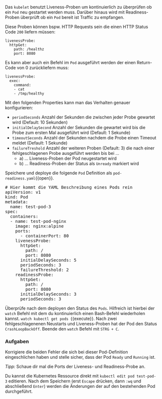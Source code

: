 Das `kubelet` benutzt Liveness-Proben um kontinuierlich zu überprüfen ob ein `Pod` neu gestartet werden muss. Darüber hinaus wird mit Readiness-Proben überprüft ob ein `Pod` bereit ist Traffic zu empfangen.

Diese Proben können bspw. HTTP Requests sein die einen HTTP Status Code `200` liefern müssen:

```
livenessProbe:
  httpGet:
    path: /healthz
    port: 8080
```

Es kann aber auch ein Befehl im `Pod` ausgeführt werden der einen Return-Code von 0 zurückliefern muss:

```
livenessProbe:
  exec:
    command:
    - cat
    - /tmp/healthy
```

Mit den folgenden Properties kann man das Verhalten genauer konfigurieren:
- `periodSeconds` Anzahl der Sekunden die zwischen jeder Probe gewartet wird (Default: 10 Sekunden)
- `initialDelaySecond` Anzahl der Sekunden die gewartet wird bis die Probe zum ersten Mal ausgeführt wird (Default: 1 Sekunde)
- `timeoutSeconds` Anzahl der Sekunden nachdem die Probe einen Timeout meldet (Default: 1 Sekunde)
- `failureTreshold` Anzahl der weiteren Proben (Default: 3) die nach einer fehlgeschlagenen Probe ausgeführt werden bis bei ...
  - a) ... Liveness-Proben der Pod neugestartet wird
  - b) ... Readiness-Proben der Status als `Unready` markiert wird

Speichere und deploye die folgende `Pod` Definition als `pod-readiness.yaml`{{open}}.

<pre class="file" data-filename="pod-readiness.yaml">
# Hier kommt die YAML Beschreibung eines Pods rein
apiVersion: v1
kind: Pod
metadata:
  name: test-pod-3
spec:
  containers:
  - name: test-pod-nginx
    image: nginx:alpine
    ports:
      - containerPort: 80
    livenessProbe:
      httpGet:
        path: /
        port: 8080
      initialDelaySeconds: 5
      periodSeconds: 3
      failureThreshold: 2
    readinessProbe:
      httpGet:
        path: /
        port: 8080
      initialDelaySeconds: 3
      periodSeconds: 3
</pre>

Überprüfe nach dem deployen den Status des `Pods`. Hilfreich ist hierbei der `watch` Befehl mit dem du kontinuierlich einen Bash-Befehl wiederholen kannst. `watch kubectl get pods `{{execute}}.
Nach zwei fehlgeschlagenenen Neustarts und Liveness-Proben hat der Pod den Status `CrashLoopBackOff`.
Beende den `watch` Befehl mit `STRG + C`.

### Aufgaben

Korrigiere die beiden Fehler die sich bei dieser Pod-Definition eingeschlichen haben und stelle sicher, dass der Pod `Ready` und `Running` ist.

*Tipp:* Schaue dir mal die Ports der Liveness- und Readiness-Probe an.

Du kannst die Kubernetes Ressource direkt mit `kubectl edit pod test-pod-3` editieren. Nach dem Speichern (erst `Escape` drücken, dann `:wq` und abschließend `Enter`) werden die Änderungen der auf den bestehenden Pod durchgeführt.

